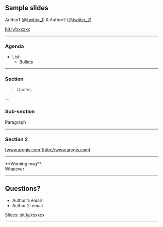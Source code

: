 <!-- .slide: class="title" -->

## Sample slides
Author1 ([@twitter_1](//twitter.com/twitter_1)) &
Author2 ([@twitter_2](//twitter.com/twitter_2))

[bit.ly/xxxxxx](http://bit.ly/xxxxxx)

---

<!-- .slide: class="agenda" -->

### Agenda

* List:
  * Bullets

---

<!-- .slide: class="section" -->

### Section

> Quotes

--

### Sub-section

Paragraph

---

<!-- .slide: class="section" -->

### Section 2

[www.arcgis.com](http://www.arcgis.com)

---

<!-- .slide: class="warning" -->

<div class="only-title">
  **Warning msg**: <br>
  Whatever
</div>



---

<!-- .slide: class="section centered" -->

## Questions?

* Author 1: email
* Author 2: email

Slides: [bit.ly/xxxxxx](http://bit.ly/xxxxxx)

---

<!-- .slide: class="end" -->
#
